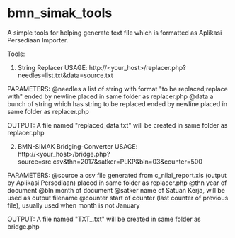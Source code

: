 # bmn_simak_tools
A simple tools for helping generate text file which is formatted as Aplikasi Persediaan Importer.

Tools:
1. String Replacer
USAGE: http://<your_host>/replacer.php?needles=list.txt&data=source.txt

PARAMETERS:
@needles  a list of string with format "to be replaced;replace with" ended by newline placed in same folder as replacer.php
@data     a bunch of string which has string to be replaced ended by newline placed in same folder as replacer.php

OUTPUT:
A file named "replaced_data.txt" will be created in same folder as replacer.php


2. BMN-SIMAK Bridging-Converter
USAGE: http://<your_host>/bridge.php?source=src.csv&thn=2017&satker=PLKP&bln=03&counter=500

PARAMETERS:
@source   a csv file generated from c_nilai_report.xls (output by Aplikasi Persediaan) placed in same folder as replacer.php
@thn      year of document
@bln      month of document
@satker   name of Satuan Kerja, will be used as output filename
@counter  start of counter (last counter of previous file), usually used when month is not January

OUTPUT:
A file named "TXT_<SATKER>.txt" will be created in same folder as bridge.php
